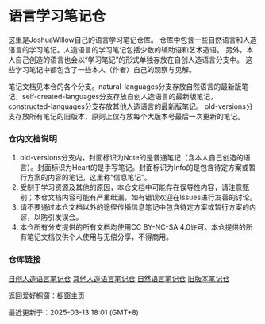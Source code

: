 # 语言学习笔记仓

这里是JoshuaWillow自己的语言学习笔记仓库。
仓库中包含一些自然语言和人造语言的学习笔记。人造语言的学习笔记包括少数的辅助语和艺术造语。
另外，本人自己创造的语言也会以“学习笔记”的形式单独存放在自创人造语言分支中。
这些学习笔记中都包含了一些本人（作者）自己的观察与见解。

笔记文档见本仓的各个分支。natural-languages分支存放自然语言的最新版笔记，self-created-languages分支存放自创人造语言的最新版笔记，constructed-languages分支存放其他人造语言的最新版笔记。
old-versions分支存放所有笔记的旧版本，原则上仅存放每个大版本号最后一次更新的笔记。

### 仓内文档说明
1. old-versions分支内，封面标识为Note的是普通笔记（含本人自己创造的语言）。封面标识为Heart的是手写笔记。封面标识为Info的是包含待定方案或暂行方案的内容的笔记，这里称“信息笔记”。
2. 受制于学习资源及其他的原因，本仓文档中可能存在误导性内容，请注意甄别；本仓文档内容可能有严重纰漏，如有错误欢迎在Issues进行友善的讨论。
3. 请不要通过本仓文档以外的途径传播信息笔记中包含待定方案或暂行方案的内容，以防引发误会。
4. 本仓所有分支提供的所有文档均使用CC BY-NC-SA 4.0许可。本仓提供的所有笔记文档仅供个人使用与无偿分享，不得商用。

### 仓库链接
[自创人造语言笔记仓](https://github.com/WseriesY/multilang-resource/tree/self-created-languages)
[其他人造语言笔记仓](https://github.com/WseriesY/multilang-resource/tree/constructed-languages)
[自然语言笔记仓](https://github.com/WseriesY/multilang-resource/tree/natural-languages)
[旧版本笔记仓](https://github.com/WseriesY/multilang-resource/tree/old-versions)

返回爱好橱窗：[橱窗主页](https://wseriesy.github.io/)

最近更新于：2025-03-13 18:01 (GMT+8)
